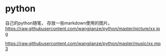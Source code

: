 # python
自己的python随笔，
存放一些markdown使用的图片。
https://raw.githubusercontent.com/wangjianze/python/master/picture/xx.jpg


https://raw.githubusercontent.com/wangjianze/python/master/music/xx.mp3